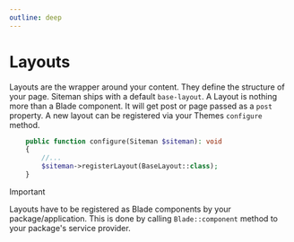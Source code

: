 ```yaml
---
outline: deep
---
```


# Layouts

Layouts are the wrapper around your content. They define the structure of your page. Siteman ships with a default
`base-layout`. A Layout is nothing more than a Blade component. It will get post or page passed as a `post` property.
A new layout can be registered via your Themes `configure` method.

```php
    public function configure(Siteman $siteman): void
    {
        //...
        $siteman->registerLayout(BaseLayout::class);
    }
```

> [!IMPORTANT]  
> Layouts have to be registered as Blade components by your package/application. This
> is done by calling `Blade::component` method to your package's service provider.
